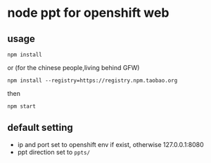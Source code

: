 # node ppt for openshift web 
## usage
```shell
npm install
```
or (for the chinese people,living behind GFW)
```shell
npm install --registry=https://registry.npm.taobao.org
```
then
```shell
npm start
```
## default setting
- ip and port set to openshift env if exist, otherwise 127.0.0.1:8080
- ppt direction set to `ppts/`
